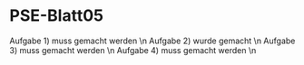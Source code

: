 
# PSE-Blatt05

Aufgabe 1) muss gemacht werden \n
Aufgabe 2) wurde gemacht \n
Aufgabe 3) muss gemacht werden \n
Aufgabe 4) muss gemacht werden \n
